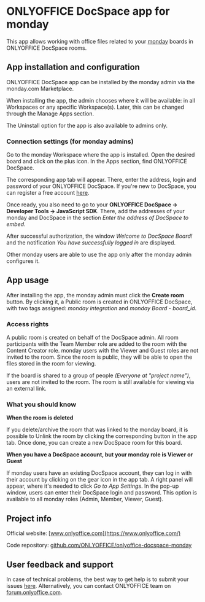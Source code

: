 # ONLYOFFICE DocSpace app for monday

This app allows working with office files related to your [monday](https://monday.com/) boards in ONLYOFFICE DocSpace rooms.

## App installation and configuration

ONLYOFFICE DocSpace app can be installed by the monday admin via the monday.com Marketplace. 

When installing the app, the admin chooses where it will be available: in all Workspaces or any specific Workspace(s). Later, this can be changed through the Manage Apps section.

The Uninstall option for the app is also available to admins only. 

### Connection settings (for monday admins)

Go to the monday Workspace where the app is installed. Open the desired board and click on the plus icon. In the Apps section, find ONLYOFFICE DocSpace.

The corresponding app tab will appear. There, enter the address, login and password of your ONLYOFFICE DocSpace. If you're new to DocSpace, you can register a free account [here](https://www.onlyoffice.com/docspace-registration.aspx).

Once ready, you also need to go to your **ONLYOFFICE DocSpace -> Developer Tools -> JavaScript SDK**. There, add the addresses of your monday and DocSpace in the section *Enter the address of DocSpace to embed*.

After successful authorization, the window *Welcome to DocSpace Board!* and the notification *You have successfully logged in* are displayed.

Other monday users are able to use the app only after the monday admin configures it.

## App usage

After installing the app, the monday admin must click the **Create room** button. By clicking it, a Public room is created in ONLYOFFICE DocSpace, with two tags assigned: *monday integration* and *monday Board - board_id*.

### Access rights

A public room is created on behalf of the DocSpace admin. All room participants with the Team Member role are added to the room with the Content Creator role. monday users with the Viewer and Guest roles are not invited to the room. Since the room is public, they will be able to open the files stored in the room for viewing.

If the board is shared to a group of people *(Everyone at "project name")*, users are not invited to the room. The room is still available for viewing via an external link.

### What you should know 

**When the room is deleted**

If you delete/archive the room that was linked to the monday board, it is possible to Unlink the room by clicking the corresponding button in the app tab. Once done, you can create a new DocSpace room for this board.

**When you have a DocSpace account, but your monday role is Viewer or Guest**

If monday users have an existing DocSpace account, they can log in with their account by clicking on the gear icon in the app tab. A right panel will appear, where it's needed to click *Go to App Settings*. In the pop-up window, users can enter their DocSpace login and password. This option is available to all monday roles (Admin, Member, Viewer, Guest).

## Project info

Official website: [www.onlyoffice.com](https://www.onlyoffice.com/)

Code repository: [github.com/ONLYOFFICE/onlyoffice-docspace-monday](https://github.com/ONLYOFFICE/onlyoffice-docspace-monday)

## User feedback and support

In case of technical problems, the best way to get help is to submit your issues [here](https://github.com/ONLYOFFICE/onlyoffice-docspace-monday/issues). Alternatively, you can contact ONLYOFFICE team on [forum.onlyoffice.com](https://forum.onlyoffice.com/).